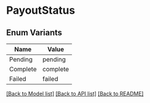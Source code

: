 # PayoutStatus

## Enum Variants

| Name | Value |
|---- | -----|
| Pending | pending |
| Complete | complete |
| Failed | failed |


[[Back to Model list]](../README.md#documentation-for-models) [[Back to API list]](../README.md#documentation-for-api-endpoints) [[Back to README]](../README.md)


